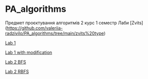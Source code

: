 # PA_algorithms
Предмет проєктування алгоритмів 2 курс 1 семестр
Лаби
[Zvits] (https://github.com/valeriia-radzivilo/PA_algorithms/tree/main/zvits%20type)

[Lab 1](https://github.com/valeriia-radzivilo/PA_algorithms/tree/main/algorithm_lab1_mod)

[Lab 1 with modification](https://github.com/valeriia-radzivilo/PA_algorithms/tree/main/algorithm_lab1_mod)

[Lab 2 BFS](https://github.com/valeriia-radzivilo/PA_algorithms/tree/main/asd2_lab2)

[Lab 2 RBFS](https://github.com/valeriia-radzivilo/PA_algorithms/tree/main/asd2_lab2_rbfs)
